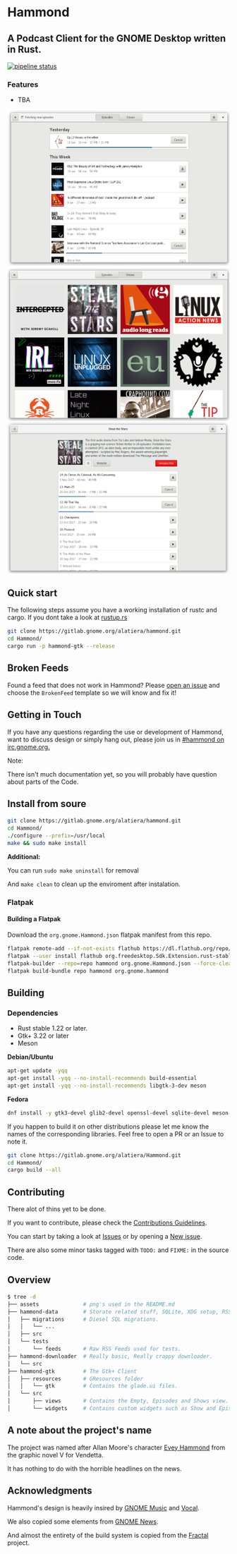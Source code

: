 # Hammond

## A Podcast Client for the GNOME Desktop written in Rust.

[![pipeline status](https://gitlab.gnome.org/alatiera/Hammond/badges/master/pipeline.svg)](https://gitlab.gnome.org/alatiera/Hammond/commits/master)

### Features

* TBA

![episdes_view](./assets/episodes_view.png)
![shows_view](./assets/shows_view.png)
![show_widget](./assets/show_widget.png)

## Quick start

The following steps assume you have a working installation of rustc and cargo.
If you dont take a look at [rustup.rs](rustup.rs)

```sh
git clone https://gitlab.gnome.org/alatiera/hammond.git
cd Hammond/
cargo run -p hammond-gtk --release
```

## Broken Feeds

Found a feed that does not work in Hammond?
Please [open an issue](https://gitlab.gnome.org/alatiera/Hammond/issues/new) and choose the `BrokenFeed` template so we will know and fix it!

## Getting in Touch

If you have any questions regarding the use or development of Hammond,
want to discuss design or simply hang out, please join us in [#hammond on irc.gnome.org.](irc://irc.gnome.org/#hammond)

Note:

There isn't much documentation yet, so you will probably have question about parts of the Code.

## Install from soure

```sh
git clone https://gitlab.gnome.org/alatiera/hammond.git
cd Hammond/
./configure --prefix=/usr/local
make && sudo make install
```

**Additional:**

You can run `sudo make uninstall` for removal

And `make clean` to clean up the enviroment after instalation.

### Flatpak

#### Building a Flatpak

Download the `org.gnome.Hammond.json` flatpak manifest from this repo.

```bash
flatpak remote-add --if-not-exists flathub https://dl.flathub.org/repo/flathub.flatpakrepo # Add flathub repo
flatpak --user install flathub org.freedesktop.Sdk.Extension.rust-stable # Install the required rust-stable extension from flathub
flatpak-builder --repo=repo hammond org.gnome.Hammond.json --force-clean
flatpak build-bundle repo hammond org.gnome.hammond
```

## Building

### Dependencies

* Rust stable 1.22 or later.
* Gtk+ 3.22 or later
* Meson

**Debian/Ubuntu**

```sh
apt-get update -yqq
apt-get install -yqq --no-install-recommends build-essential
apt-get install -yqq --no-install-recommends libgtk-3-dev meson
```

**Fedora**

```sh
dnf install -y gtk3-devel glib2-devel openssl-devel sqlite-devel meson
```

If you happen to build it on other distributions please let me know the names of the corresponding libraries. Feel free to open a PR or an Issue to note it.

```sh
git clone https://gitlab.gnome.org/alatiera/Hammond.git
cd Hammond/
cargo build --all
```

## Contributing

There alot of thins yet to be done.

If you want to contribute, please check the [Contributions Guidelines][contribution-guidelines].

You can start by taking a look at [Issues](https://gitlab.gnome.org/alatiera/Hammond/issues) or by opening a [New issue](https://gitlab.gnome.org/alatiera/Hammond/issues/new?issue%5Bassignee_id%5D=&issue%5Bmilestone_id%5D=).

There are also some minor tasks tagged with `TODO:` and `FIXME:` in the source code.

[contribution-guidelines]: https://gitlab.gnome.org/alatiera/Hammond/blob/master/CONTRIBUTING.md


## Overview

```sh
$ tree -d
├── assets              # png's used in the README.md
├── hammond-data        # Storate related stuff, SQLite, XDG setup, RSS Parser.
│   ├── migrations      # Diesel SQL migrations.
│   │   └── ...
│   ├── src
│   └── tests
│       └── feeds       # Raw RSS Feeds used for tests.
├── hammond-downloader  # Really basic, Really crappy downloader.
│   └── src
├── hammond-gtk         # The Gtk+ Client
│   ├── resources       # GResources folder
│   │   └── gtk         # Contains the glade.ui files.
│   └── src
│       ├── views       # Contains the Empty, Episodes and Shows view.
│       └── widgets     # Contains custom widgets such as Show and Episode.
```

## A note about the project's name

The project was named after Allan Moore's character [Evey Hammond](https://en.wikipedia.org/wiki/Evey_Hammond) from the graphic novel V for Vendetta.

It has nothing to do with the horrible headlines on the news.

## Acknowledgments

Hammond's design is heavily insired by [GNOME Music](https://wiki.gnome.org/Design/Apps/Music) and [Vocal](http://vocalproject.net/).

We also copied some elements from [GNOME News](https://wiki.gnome.org/Design/Apps/Potential/News).

And almost the entirety of the build system is copied from the [Fractal](https://gitlab.gnome.org/danigm/fractal) project.

